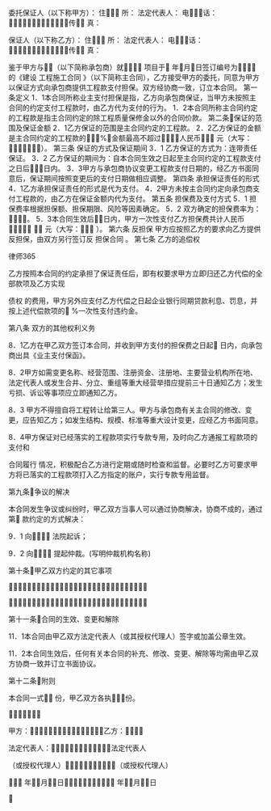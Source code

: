 
 委托保证人（以下称甲方）：
住 所：
法定代表人：
电话：传 真：

保证人（以下称乙方）： 
住 所：
法定代表人：
电话：传 真：

鉴于甲方与（以下简称承包商）就 项目于 年月日签订编号为的《建设
工程施工合同
》（以下简称主合同），乙方接受甲方的委托，同意为甲方以保证方式向承包商提供工程款支付担保。双方经协商一致，订立本合同。
第一条定义
1．1本合同所称业主支付担保是指，乙方向承包商保证，当甲方未按照主合同的约定支付工程款时，由乙方代为支付的行为。
1．2本合同所称主合同约定的工程款是指主合同约定的除工程质量保修金以外的合同价款。
第二条保证的范围及保证金额
2．1乙方保证的范围是主合同约定的工程款。
2．2乙方保证的金额是主合同约定的工程款的%，金额最高不超过人民币 元（大写：）。
第三条 保证的方式及保证期间
3．1 乙方保证的方式为：连带责任保证。
3．2 乙方保证的期间为：自本合同生效之日起至主合同约定的工程款支付之日后日内。
3．3甲方与承包商协议变更工程款支付日期的，经乙方书面同意后，保证期间按照变更后的支付日期做相应调整。
第四条 承担保证责任的形式
4．1乙方承担保证责任的形式是代为支付。
4．2甲方未按主合同约定向承包商支付工程款的，由乙方在保证金额内代为支付。
第五条 担保费及支付方式
5．1 担保费率根据担保额、担保期限、风险等因素确定。
5．2 双方确定的担保费率为：。
5．3本合同生效后日内，甲方一次性支付乙方担保费共计人民币
 元（大写： ）。
第六条 反担保
甲方应按照乙方的要求向乙方提供反担保，由双方另行签订反
担保合同
。
第七条 乙方的追偿权




 
律师365






乙方按照本合同的约定承担了保证责任后，即有权要求甲方立即归还乙方代偿的全部款项及乙方实现

债权
的费用，甲方另外应支付乙方代偿之日起企业银行同期贷款利息、罚息，并按上述代偿款项的 %一次性支付违约金。

第八条 双方的其他权利义务

8．1乙方在甲乙双方签订本合同，并收到甲方支付的担保费之日起 日内，向承包商出具《业主支付保函》。

8．2甲方如需变更名称、经营范围、注册资金、注册地、主要营业机构所在地、法定代表人或发生合并、分立、重组等重大经营举措应提前三十日通知乙方；发生亏损、诉讼等事项应立即通知乙方。

8．3 甲方不得擅自将工程转让给第三人。甲方与承包商有关主合同的修改、变更，应告知乙方；如发生结构、规模、标准等重大设计变更，应经乙方书面同意。

8．4甲方保证对已经落实的工程款项实行专款专用，及时向乙方通报工程款项的支付和

合同履行
情况，积极配合乙方进行定期或随时检查和监督。必要时乙方可要求甲方将已落实的工程款项打入乙方指定的账户，实行专款专用监督。

第九条争议的解决

本合同发生争议或纠纷时，甲乙双方当事人可以通过协商解决，协商不成的，通过第 款约定的方式解决：

9．1 向 法院起诉；

9．2 向 提起仲裁。(写明仲裁机构名称)

第十条甲乙双方约定的其它事项

 

 

第十一条合同的生效、变更和解除

11．1本合同由甲乙双方法定代表人（或其授权代理人）签字或加盖公章生效。

11．2本合同生效后，任何有关本合同的补充、修改、变更、解除等均需由甲乙双方协商一致并订立书面协议。 

第十二条附则

本合同一式 份，甲乙双方各执份。





甲方：乙方：



法定代表人：法定代表人

（或授权代理人）（或授权代理人）

 年月日 年月日 

 


 

 
 
 
 
 
  


  
 

  


  


  
 
 
 
 

